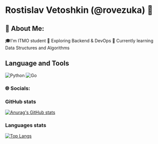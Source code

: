 # Rostislav Vetoshkin (@rovezuka) 👋


## 💫 About Me:
🎓I'm ITMO student
🎨 Exploring Backend & DevOps
🌱 Currently learning Data Structures and Algorithms

## Language and Tools
![Python](https://img.shields.io/badge/-Python-<COLOR>?style=for-the-badge&logo=python)
![Go](https://img.shields.io/badge/-Python-<COLOR>?style=for-the-badge&logo=golang)

### 🌐 Socials:

### GitHub stats

[![Anurag's GitHub stats](https://github-readme-stats.vercel.app/api?username=rovezuka&show_icons=true&theme=radical)](https://github.com/anuraghazra/github-readme-stats)


### Languages stats

[![Top Langs](https://github-readme-stats.vercel.app/api/top-langs/?username=rovezuka&layout=compact)](https://github.com/anuraghazra/github-readme-stats)